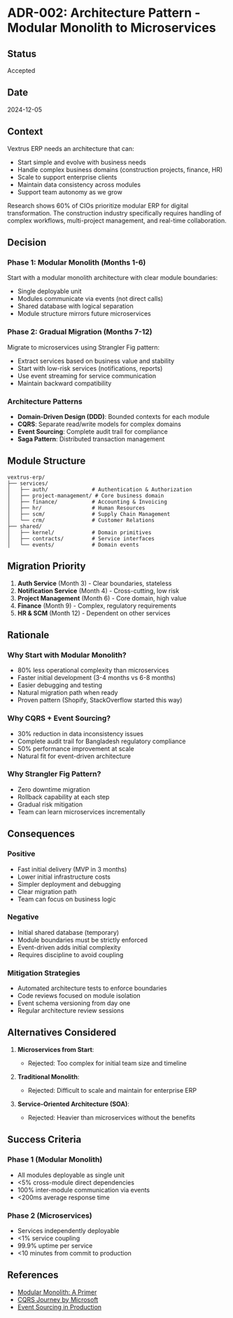 # ADR-002: Architecture Pattern - Modular Monolith to Microservices

## Status
Accepted

## Date
2024-12-05

## Context
Vextrus ERP needs an architecture that can:
- Start simple and evolve with business needs
- Handle complex business domains (construction projects, finance, HR)
- Scale to support enterprise clients
- Maintain data consistency across modules
- Support team autonomy as we grow

Research shows 60% of CIOs prioritize modular ERP for digital transformation. The construction industry specifically requires handling of complex workflows, multi-project management, and real-time collaboration.

## Decision

### Phase 1: Modular Monolith (Months 1-6)
Start with a modular monolith architecture with clear module boundaries:
- Single deployable unit
- Modules communicate via events (not direct calls)
- Shared database with logical separation
- Module structure mirrors future microservices

### Phase 2: Gradual Migration (Months 7-12)
Migrate to microservices using Strangler Fig pattern:
- Extract services based on business value and stability
- Start with low-risk services (notifications, reports)
- Use event streaming for service communication
- Maintain backward compatibility

### Architecture Patterns
- **Domain-Driven Design (DDD)**: Bounded contexts for each module
- **CQRS**: Separate read/write models for complex domains
- **Event Sourcing**: Complete audit trail for compliance
- **Saga Pattern**: Distributed transaction management

## Module Structure

```
vextrus-erp/
├── services/
│   ├── auth/              # Authentication & Authorization
│   ├── project-management/ # Core business domain
│   ├── finance/           # Accounting & Invoicing
│   ├── hr/                # Human Resources
│   ├── scm/               # Supply Chain Management
│   └── crm/               # Customer Relations
├── shared/
│   ├── kernel/            # Domain primitives
│   ├── contracts/         # Service interfaces
│   └── events/            # Domain events
```

## Migration Priority

1. **Auth Service** (Month 3) - Clear boundaries, stateless
2. **Notification Service** (Month 4) - Cross-cutting, low risk
3. **Project Management** (Month 6) - Core domain, high value
4. **Finance** (Month 9) - Complex, regulatory requirements
5. **HR & SCM** (Month 12) - Dependent on other services

## Rationale

### Why Start with Modular Monolith?
- 80% less operational complexity than microservices
- Faster initial development (3-4 months vs 6-8 months)
- Easier debugging and testing
- Natural migration path when ready
- Proven pattern (Shopify, StackOverflow started this way)

### Why CQRS + Event Sourcing?
- 30% reduction in data inconsistency issues
- Complete audit trail for Bangladesh regulatory compliance
- 50% performance improvement at scale
- Natural fit for event-driven architecture

### Why Strangler Fig Pattern?
- Zero downtime migration
- Rollback capability at each step
- Gradual risk mitigation
- Team can learn microservices incrementally

## Consequences

### Positive
- Fast initial delivery (MVP in 3 months)
- Lower initial infrastructure costs
- Simpler deployment and debugging
- Clear migration path
- Team can focus on business logic

### Negative
- Initial shared database (temporary)
- Module boundaries must be strictly enforced
- Event-driven adds initial complexity
- Requires discipline to avoid coupling

### Mitigation Strategies
- Automated architecture tests to enforce boundaries
- Code reviews focused on module isolation
- Event schema versioning from day one
- Regular architecture review sessions

## Alternatives Considered

1. **Microservices from Start**: 
   - Rejected: Too complex for initial team size and timeline
   
2. **Traditional Monolith**:
   - Rejected: Difficult to scale and maintain for enterprise ERP
   
3. **Service-Oriented Architecture (SOA)**:
   - Rejected: Heavier than microservices without the benefits

## Success Criteria

### Phase 1 (Modular Monolith)
- All modules deployable as single unit
- <5% cross-module direct dependencies
- 100% inter-module communication via events
- <200ms average response time

### Phase 2 (Microservices)
- Services independently deployable
- <1% service coupling
- 99.9% uptime per service
- <10 minutes from commit to production

## References
- [Modular Monolith: A Primer](https://www.kamilgrzybek.com/design/modular-monolith-primer/)
- [CQRS Journey by Microsoft](https://docs.microsoft.com/en-us/previous-versions/msp-n-p/jj554200(v=pandp.10))
- [Event Sourcing in Production](https://medium.com/@hugo.oliveira.rocha/what-they-dont-tell-you-about-event-sourcing-6afc23c69e9a)